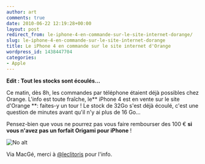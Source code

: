 ```yaml
---
author: art
comments: true
date: 2010-06-22 12:19:28+00:00
layout: post
redirect_from: le-iphone-4-en-commande-sur-le-site-internet-dorange/
slug: le-iphone-4-en-commande-sur-le-site-internet-dorange
title: Le iPhone 4 en commande sur le site internet d'Orange
wordpress_id: 1438447704
categories:
- Apple
---
```


**Edit : Tout les stocks sont écoulés...**

Ce matin, dès 8h, les commandes par téléphone étaient déjà possibles chez Orange. L'info est toute fraîche, le** iPhone 4 est en vente sur le site d'Orange **: faites-y un tour ! Le stock de 32Go s'est déjà écoulé, c'est une question de minutes avant qu'il n'y ai plus de 16 Go...

Pensez-bien que vous ne pourrez pas vous faire rembourser des 100 € **si vous n'avez pas un forfait Origami pour iPhone** !

<img alt="No alt" data-src="https://static.irz.fr/2010/06/iphone-4-commande-orange.png" src="https://static.irz.fr/thumb.php?size=<100&crop=0&src=https://static.irz.fr/2010/06/iphone-4-commande-orange.png" />

Via MacGé, merci à [@leclitoris](http://twitter.com/leclitoris) pour l'info.
